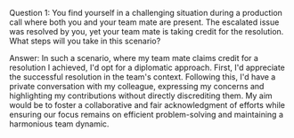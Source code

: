 Question 1:
You find yourself in a challenging situation during a production call where both you and your team mate are present. The escalated issue was resolved by you, yet your team mate is taking credit for the resolution. What steps will you take in this scenario?

Answer:
In such a scenario, where my team mate claims credit for a resolution I achieved, I'd opt for a diplomatic approach. First, I'd appreciate the successful resolution in the team's context. Following this, I'd have a private conversation with my colleague, expressing my concerns and highlighting my contributions without directly discrediting them. My aim would be to foster a collaborative and fair acknowledgment of efforts while ensuring our focus remains on efficient problem-solving and maintaining a harmonious team dynamic.
